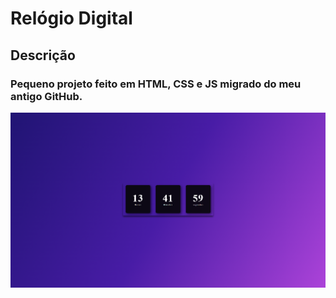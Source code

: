 # Relógio Digital

## Descrição 

### Pequeno projeto feito em HTML, CSS e JS migrado do meu antigo GitHub.


![alt text](background/RelogioDigital.png)
